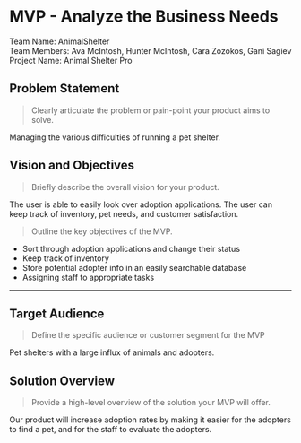 # MVP \- Analyze the Business Needs

Team Name:  AnimalShelter  
Team Members: Ava McIntosh, Hunter McIntosh, Cara Zozokos, Gani Sagiev  
Project Name: Animal Shelter Pro

## Problem Statement

> Clearly articulate the problem or pain-point your product aims to solve.      	

Managing the various difficulties of running a pet shelter. 

## Vision and Objectives

> Briefly describe the overall vision for your product.

The user is able to easily look over adoption applications. The user can keep track of inventory, pet needs, and customer satisfaction.  

> Outline the key objectives of the MVP.  
  * Sort through adoption applications and change their status
  * Keep track of inventory
  * Store potential adopter info in an easily searchable database
  * Assigning staff to appropriate tasks 

*** 

## Target Audience

> Define the specific audience or customer segment for the MVP

Pet shelters with a large influx of animals and adopters. 

## Solution Overview

> Provide a high-level overview of the solution your MVP will offer.

  Our product will increase adoption rates by making it easier for the adopters to find a pet, and for the staff to evaluate the adopters. 
